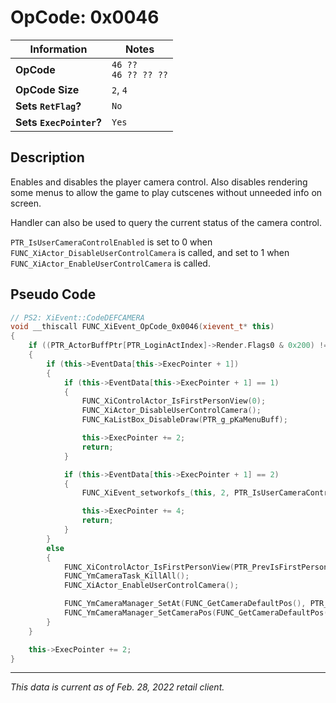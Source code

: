 # OpCode: 0x0046

| Information               | Notes |
|---                        |---    |
| **OpCode**                | `46 ??` <br> `46 ?? ?? ??` |
| **OpCode Size**           | `2`, `4` |
| **Sets `RetFlag`?**       | `No`  |
| **Sets `ExecPointer`?**   | `Yes` |

## Description

Enables and disables the player camera control. Also disables rendering some menus to allow the game to play cutscenes without unneeded info on screen.

Handler can also be used to query the current status of the camera control.

`PTR_IsUserCameraControlEnabled` is set to 0 when `FUNC_XiActor_DisableUserControlCamera` is called, and set to 1 when `FUNC_XiActor_EnableUserControlCamera` is called.

## Pseudo Code

```cpp
// PS2: XiEvent::CodeDEFCAMERA
void __thiscall FUNC_XiEvent_OpCode_0x0046(xievent_t* this)
{
    if ((PTR_ActorBuffPtr[PTR_LoginActIndex]->Render.Flags0 & 0x200) != 0)
    {
        if (this->EventData[this->ExecPointer + 1])
        {
            if (this->EventData[this->ExecPointer + 1] == 1)
            {
                FUNC_XiControlActor_IsFirstPersonView(0);
                FUNC_XiActor_DisableUserControlCamera();
                FUNC_KaListBox_DisableDraw(PTR_g_pKaMenuBuff);

                this->ExecPointer += 2;
                return;
            }

            if (this->EventData[this->ExecPointer + 1] == 2)
            {
                FUNC_XiEvent_setworkofs_(this, 2, PTR_IsUserCameraControlEnabled == 1);

                this->ExecPointer += 4;
                return;
            }
        }
        else
        {
            FUNC_XiControlActor_IsFirstPersonView(PTR_PrevIsFirstPersonValue);
            FUNC_YmCameraTask_KillAll();
            FUNC_XiActor_EnableUserControlCamera();

            FUNC_YmCameraManager_SetAt(FUNC_GetCameraDefaultPos(), PTR_ActorBuffPtr[PTR_LoginActIndex]->Movement);
            FUNC_YmCameraManager_SetCameraPos(FUNC_GetCameraDefaultPos(), PTR_UnknownCameraPos, PTR_ActorBuffPtr[PTR_LoginActIndex]->ActorPointer)
        }
    }

    this->ExecPointer += 2;
}
```

---

_This data is current as of Feb. 28, 2022 retail client._